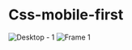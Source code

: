 # Css-mobile-first


![Desktop - 1](https://user-images.githubusercontent.com/81806904/120086804-0426fe80-c0da-11eb-925b-7916be874a5d.jpg)
![Frame 1](https://user-images.githubusercontent.com/81806904/120086820-1e60dc80-c0da-11eb-9928-e1168472d4e9.jpg)
